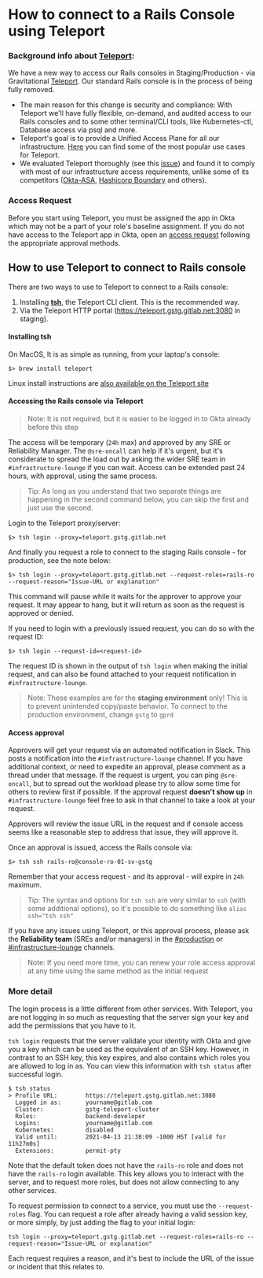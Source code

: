 # How to connect to a Rails Console using Teleport

### Background info about [Teleport](https://goteleport.com/teleport/docs/):
We have a new way to access our Rails consoles in Staging/Production - via Gravitational [Teleport](https://goteleport.com/teleport/docs/). Our standard Rails console is in the process of being fully removed.

- The main reason for this change is security and compliance: With Teleport we'll have fully flexible, on-demand, and audited access to our Rails consoles and to some other terminal/CLI tools, like Kubernetes-ctl, Database access via psql and more.
- Teleport's goal is to provide a Unified Access Plane for all our infrastructure. [Here](https://goteleport.com/teleport/docs/#why-use-teleport) you can find some of the most popular use cases for Teleport.
- We evaluated Teleport thoroughly (see this [issue](https://gitlab.com/gitlab-com/gl-infra/infrastructure/-/issues/11568)) and found it to comply with most of our infrastructure access requirements, unlike some of its competitors ([Okta-ASA](https://gitlab.com/gitlab-com/gl-infra/infrastructure/-/issues/12042), [Hashicorp Boundary](https://gitlab.com/gitlab-com/gl-infra/infrastructure/-/issues/11666) and others).

### Access Request

Before you start using Teleport, you must be assigned the app in Okta which may not be a part of your role's baseline assignment. If you do not have access to the Teleport app in Okta, open an [access request](https://about.gitlab.com/handbook/business-technology/team-member-enablement/onboarding-access-requests/access-requests/) following the appropriate approval methods.

## How to use Teleport to connect to Rails console
There are two ways to use to Teleport to connect to a Rails console:
1. Installing [**tsh**](https://goteleport.com/teleport/docs/cli-docs/#tsh), the Teleport CLI client. This is the recommended way.
1. Via the Teleport HTTP portal (https://teleport.gstg.gitlab.net:3080 in staging).

#### Installing tsh
On MacOS, It is as simple as running, from your laptop's console:

`$> brew install teleport`

Linux install instructions are [also available on the Teleport site](https://goteleport.com/docs/installation/#linux)

#### Accessing the Rails console via Teleport

> Note: It is not required, but it is easier to be logged in to Okta already before this step

The access will be temporary (`24h` max) and approved by any SRE or Reliability Manager.  The `@sre-oncall` can help if it's urgent, but it's considerate to spread the load out by asking the wider SRE team in `#infrastructure-lounge` if you can wait. Access can be extended past 24 hours, with approval, using the same process.

> Tip: As long as you understand that two separate things are happening in the second command below, you can skip the first and just use the second.

Login to the Teleport proxy/server:

`$> tsh login --proxy=teleport.gstg.gitlab.net`

And finally you request a role to connect to the staging Rails console - for production, see the note below:

`$> tsh login --proxy=teleport.gstg.gitlab.net --request-roles=rails-ro --request-reason="Issue-URL or explanation"`

This command will pause while it waits for the approver to approve your request.  It may appear to hang, but it will return as soon as the request is approved or denied.

If you need to login with a previously issued request, you can do so with the request ID:

`$> tsh login --request-id=<request-id>`

The request ID is shown in the output of `tsh login` when making the initial request, and can also be found attached to your request notification in `#infrastructure-lounge`.

> Note: These examples are for the **staging environment** only! This is to prevent unintended copy/paste behavior.  To connect to the production environment, change `gstg` to `gprd`

#### Access approval

Approvers will get your request via an automated notification in Slack. This
posts a notification into the `#infrastructure-lounge` channel.  If you have
additional context, or need to expedite an approval, please comment as a thread
under that message.  If the request is urgent, you can ping `@sre-oncall`, but
to spread out the workload please try to allow some time for others to review
first if possible. If the approval request **doesn't show up** in
`#infrastructure-lounge` feel free to ask in that channel to take a look at
your request.

Approvers will review the issue URL in the request and if console access seems like a reasonable step to address that issue, they will approve it.

Once an approval is issued, access the Rails console via:

`$> tsh ssh rails-ro@console-ro-01-sv-gstg`

Remember that your access request - and its approval - will expire in `24h` maximum.

> Tip: The syntax and options for `tsh ssh` are very similar to `ssh` (with some additional options), so it's possible to do something like `alias ssh="tsh ssh"`

If you have any issues using Teleport, or this approval process, please ask the **Reliability team** (SREs and/or managers) in the [#production](https://gitlab.slack.com/archives/C101F3796) or [#infrastructure-lounge](https://gitlab.slack.com/archives/CB3LSMEJV) channels.

> Note: If you need more time, you can renew your role access approval at any time using the same method as the initial request

### More detail

The login process is a little different from other services.  With Teleport, you are not logging in so much as requesting that the server sign your key and add the permissions that you have to it.

`tsh login` requests that the server validate your identity with Okta and give you a key which can be used as the equivalent of an SSH key.  However, in contrast to an SSH key, this key expires, and also contains which roles you are allowed to log in as.  You can view this information with `tsh status` after successful login.

```shell
$ tsh status
> Profile URL:        https://teleport.gstg.gitlab.net:3080
  Logged in as:       yourname@gitlab.com
  Cluster:            gstg-teleport-cluster
  Roles:              backend-developer
  Logins:             yourname@gitlab.com
  Kubernetes:         disabled
  Valid until:        2021-04-13 21:38:09 -1000 HST [valid for 11h27m0s]
  Extensions:         permit-pty
```

Note that the default token does not have the `rails-ro` role and does not have the `rails-ro` login available. This key allows you to interact with the server, and to request more roles, but does not allow connecting to any other services.

To request permission to connect to a service, you must use the `--request-roles` flag.  You can request a role after already having a valid session key, or more simply, by just adding the flag to your initial login:

````shell
tsh login --proxy=teleport.gstg.gitlab.net --request-roles=rails-ro --request-reason="Issue-URL or explanation"
````

Each request requires a reason, and it's best to include the URL of the issue or incident that this relates to.
